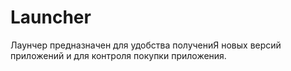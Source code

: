 Launcher
============
Лаунчер предназначен для удобства получениЯ новых версий приложений и для контроля покупки приложения.

